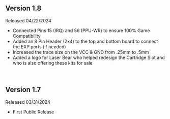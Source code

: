 ## Version 1.8 <BR>
Released 04/22/2024 <BR>
- Connected Pins 15 (IRQ) and 56 (PPU-WR) to ensure 100% Game Compatibility <br>
- Added an 8 Pin Header (2x4) to the top and bottom board to connect the EXP ports (if needed) <br>
- Increased the trace size on the VCC & GND from .25mm to .5mm <br>
- Added a logo for Laser Bear who helped redesign the Cartridge Slot and who is also offering these kits for sale <br>
<BR> <BR>

## Version 1.7 <BR>
Released 03/31/2024 <BR>
- First Public Release <br>
